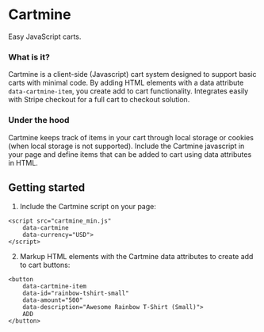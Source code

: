 # Cartmine
Easy JavaScript carts.

### What is it?
Cartmine is a client-side (Javascript) cart system designed to support basic carts with minimal code.
By adding HTML elements with a data attribute `data-cartmine-item`, you create add to cart functionality.
Integrates easily with Stripe checkout for a full cart to checkout solution.

### Under the hood
Cartmine keeps track of items in your cart through local storage or cookies (when local storage is not supported).
Include the Cartmine javascript in your page and define items that can be added to cart using data attributes in HTML.

## Getting started
1. Include the Cartmine script on your page:

```
<script src="cartmine_min.js"
    data-cartmine
    data-currency="USD">
</script>
```

2. Markup HTML elements with the Cartmine data attributes to create add to cart buttons:

```
<button
    data-cartmine-item
    data-id="rainbow-tshirt-small"
    data-amount="500"
    data-description="Awesome Rainbow T-Shirt (Small)">
    ADD
</button>
```
